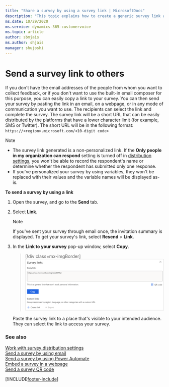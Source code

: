 ```yaml
---
title: "Share a survey by using a survey link | MicrosoftDocs"
description: "This topic explains how to create a generic survey link and custom survey links by using variables and share the survey with your customers."
ms.date: 10/29/2020
ms.service: dynamics-365-customervoice
ms.topic: article
author: sbmjais
ms.author: shjais
manager: shujoshi
---
```


# Send a survey link to others

If you don't have the email addresses of the people from whom you want to collect feedback, or if you don't want to use the built-in email composer for this purpose, you can easily copy a link to your survey. You can then send your survey by pasting the link in an email, on a webpage, or in any mode of communication you want to use. The recipients can select the link and complete the survey. The survey link will be a short URL that can be easily distributed by the platforms that have a lower character limit (for example, SMS or Twitter). The short URL will be in the following format: `https://<region>.microsoft.com/<10-digit code>`

> [!NOTE]
> - The survey link generated is a non-personalized link. If the **Only people in my organization can respond** setting is turned off in [distribution settings](distribution-settings.md), you won't be able to record the respondent's name or determine whether the respondent has submitted only one response.
> - If you've personalized your survey by using variables, they won't be replaced with their values and the variable names will be displayed as-is.

**To send a survey by using a link**

1. Open the survey, and go to the **Send** tab.

2. Select **Link**.

    > [!NOTE]
    > If you've sent your survey through email once, the invitation summary is displayed. To get your survey's link, select **Resend** > **Link**.

3. In the **Link to your survey** pop-up window, select **Copy**.

    > [!div class=mx-imgBorder]
    > ![Get the survey link for sharing](media/survey-link.png "Get the survey link for sharing")

    Paste the survey link to a place that's visible to your intended audience. They can select the link to access your survey.

### See also

[Work with survey distribution settings](distribution-settings.md)<br>
[Send a survey by using email](send-survey-email.md)<br>
[Send a survey by using Power Automate](send-survey-flow.md)<br>
[Embed a survey in a webpage](embed-web-page.md)<br>
[Send a survey QR code](send-survey-qrcode.md)


[!INCLUDE[footer-include](includes/footer-banner.md)]
